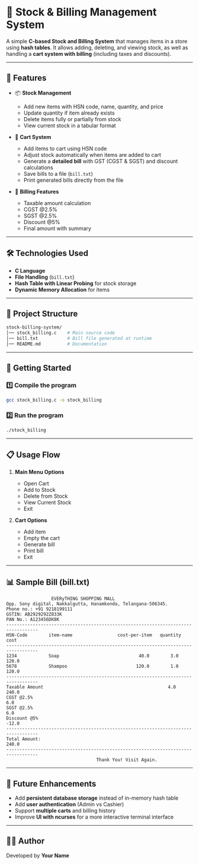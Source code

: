 # 🛒 Stock & Billing Management System

A simple **C-based Stock and Billing System** that manages items in a store using **hash tables**.
It allows adding, deleting, and viewing stock, as well as handling a **cart system with billing** (including taxes and discounts).

---

## 📌 Features

* 📦 **Stock Management**

  * Add new items with HSN code, name, quantity, and price
  * Update quantity if item already exists
  * Delete items fully or partially from stock
  * View current stock in a tabular format

* 🛒 **Cart System**

  * Add items to cart using HSN code
  * Adjust stock automatically when items are added to cart
  * Generate a **detailed bill** with GST (CGST & SGST) and discount calculations
  * Save bills to a file (`bill.txt`)
  * Print generated bills directly from the file

* 🧮 **Billing Features**

  * Taxable amount calculation
  * CGST @2.5%
  * SGST @2.5%
  * Discount @5%
  * Final amount with summary

---

## 🛠️ Technologies Used

* **C Language**
* **File Handling** (`bill.txt`)
* **Hash Table with Linear Probing** for stock storage
* **Dynamic Memory Allocation** for items

---

## 📂 Project Structure

```bash
stock-billing-system/
│── stock_billing.c    # Main source code
│── bill.txt           # Bill file generated at runtime
│── README.md          # Documentation
```

---

## 🚀 Getting Started

### 1️⃣ Compile the program

```bash
gcc stock_billing.c -o stock_billing
```

### 2️⃣ Run the program

```bash
./stock_billing
```

---

## 📋 Usage Flow

1. **Main Menu Options**

   * Open Cart
   * Add to Stock
   * Delete from Stock
   * View Current Stock
   * Exit

2. **Cart Options**

   * Add item
   * Empty the cart
   * Generate bill
   * Print bill
   * Exit

---

## 📊 Sample Bill (bill.txt)

```
                 EVERyTHING SHOPPING MALL
Opp. Sony digital, Nakkalgutta, Hanamkonda, Telangana-506345.
Phone no.: +91 9218199111
GSTIN: AB2929292Z833K
PAN No.: A123456DK8K
----------------------------------------------------------------------------------
HSN-Code        item-name                 cost-per-item   quantity            cost
----------------------------------------------------------------------------------
1234            Soap                              40.0        3.0           120.0
5678            Shampoo                          120.0        1.0           120.0
----------------------------------------------------------------------------------
Taxable Amount                                               4.0           240.0
CGST @2.5%                                                                6.0
SGST @2.5%                                                                6.0
Discount @5%                                                             -12.0
----------------------------------------------------------------------------------
Total Amount:                                                            240.0
----------------------------------------------------------------------------------
                                  Thank You! Visit Again.
```

---

## 🔮 Future Enhancements

* Add **persistent database storage** instead of in-memory hash table
* Add **user authentication** (Admin vs Cashier)
* Support **multiple carts** and billing history
* Improve **UI with ncurses** for a more interactive terminal interface

---

## 👨‍💻 Author

Developed by **Your Name**

